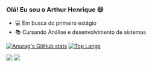 ### Olá! Eu sou o Arthur Henrique 😄

- 💻 Em busca do primeiro estágio
- 📚 Cursando Análise e desenvolvimento de sistemas


[![Anurag's GitHub stats](https://github-readme-stats.vercel.app/api?username=Arthurhevi&show_icons=true&theme=tokyonight)](https://github.com/anuraghazra/github-readme-stats)
[![Top Langs](https://github-readme-stats.vercel.app/api/top-langs/?username=Arthurhevi&show_icons=true&theme=tokyonight)](https://github.com/anuraghazra/github-readme-stats)

<a href="https://www.linkedin.com/in/arthur-henrique-vieira-rodrigues-155720268/" target="_blank"><img src="https://img.shields.io/badge/-LinkedIn-%230077B5?style=for-the-badge&logo=linkedin&logoColor=white" target="_blank"></a>
 <a href = "mailto:arthurhevi@hotmail.com"><img src="https://img.shields.io/badge/M-E--mail-grey" target="_blank"></a>
